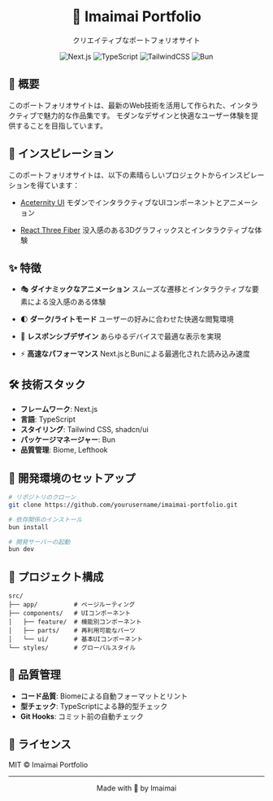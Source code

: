 <div align="center">
  <h1>🎨 Imaimai Portfolio</h1>
  <p>クリエイティブなポートフォリオサイト</p>
</div>

<div align="center">

  ![Next.js](https://img.shields.io/badge/Next.js-black?style=for-the-badge&logo=next.js&logoColor=white)
  ![TypeScript](https://img.shields.io/badge/TypeScript-%23007ACC.svg?style=for-the-badge&logo=typescript&logoColor=white)
  ![TailwindCSS](https://img.shields.io/badge/Tailwind-%2338B2AC.svg?style=for-the-badge&logo=tailwind-css&logoColor=white)
  ![Bun](https://img.shields.io/badge/Bun-%23000000.svg?style=for-the-badge&logo=bun&logoColor=white)

</div>

## 🌟 概要

このポートフォリオサイトは、最新のWeb技術を活用して作られた、インタラクティブで魅力的な作品集です。
モダンなデザインと快適なユーザー体験を提供することを目指しています。

## 🎨 インスピレーション

このポートフォリオサイトは、以下の素晴らしいプロジェクトからインスピレーションを得ています：

- [Aceternity UI](https://ui.aceternity.com/)
  モダンでインタラクティブなUIコンポーネントとアニメーション

- [React Three Fiber](https://r3f.docs.pmnd.rs/getting-started/introduction)
  没入感のある3Dグラフィックスとインタラクティブな体験

## ✨ 特徴

- 🎭 **ダイナミックなアニメーション**
  スムーズな遷移とインタラクティブな要素による没入感のある体験

- 🌓 **ダーク/ライトモード**
  ユーザーの好みに合わせた快適な閲覧環境

- 📱 **レスポンシブデザイン**
  あらゆるデバイスで最適な表示を実現

- ⚡ **高速なパフォーマンス**
  Next.jsとBunによる最適化された読み込み速度

## 🛠️ 技術スタック

- **フレームワーク**: Next.js
- **言語**: TypeScript
- **スタイリング**: Tailwind CSS, shadcn/ui
- **パッケージマネージャー**: Bun
- **品質管理**: Biome, Lefthook

## 🚀 開発環境のセットアップ

```bash
# リポジトリのクローン
git clone https://github.com/yourusername/imaimai-portfolio.git

# 依存関係のインストール
bun install

# 開発サーバーの起動
bun dev
```

## 📂 プロジェクト構成

```
src/
├── app/          # ページルーティング
├── components/   # UIコンポーネント
│   ├── feature/  # 機能別コンポーネント
│   ├── parts/    # 再利用可能なパーツ
│   └── ui/       # 基本UIコンポーネント
└── styles/       # グローバルスタイル
```

## 🔄 品質管理

- **コード品質**: Biomeによる自動フォーマットとリント
- **型チェック**: TypeScriptによる静的型チェック
- **Git Hooks**: コミット前の自動チェック

## 📝 ライセンス

MIT © Imaimai Portfolio

---

<div align="center">
  <p>Made with 🐸 by Imaimai</p>
</div>
